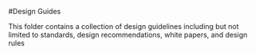 #Design Guides

This folder contains a collection of design guidelines including but not limited to standards, design recommendations, white papers, and design rules
